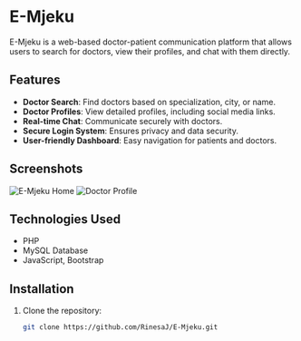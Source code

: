 # E-Mjeku

E-Mjeku is a web-based doctor-patient communication platform that allows users to search for doctors, view their profiles, and chat with them directly.

## Features
- **Doctor Search**: Find doctors based on specialization, city, or name.
- **Doctor Profiles**: View detailed profiles, including social media links.
- **Real-time Chat**: Communicate securely with doctors.
- **Secure Login System**: Ensures privacy and data security.
- **User-friendly Dashboard**: Easy navigation for patients and doctors.
## Screenshots
![E-Mjeku Home](path/to/homepage-screenshot.png)
![Doctor Profile](path/to/doctor-profile-screenshot.png)


## Technologies Used
- PHP
- MySQL Database
- JavaScript, Bootstrap

## Installation
1. Clone the repository:
   ```bash
   git clone https://github.com/RinesaJ/E-Mjeku.git
